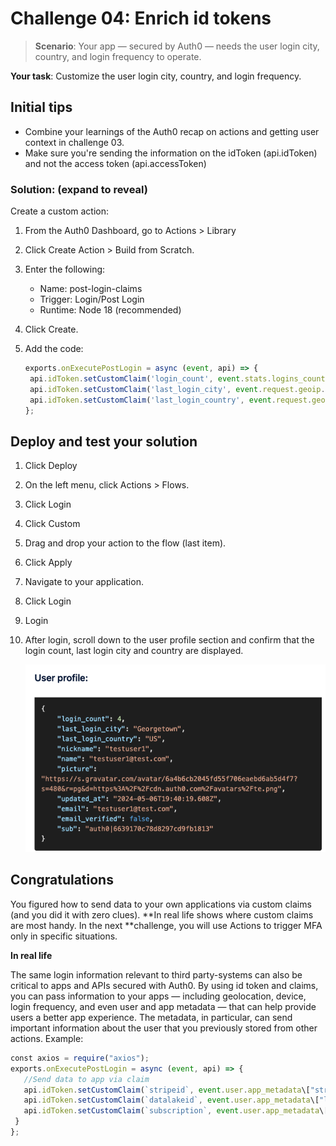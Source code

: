# Challenge 04: Enrich id tokens

> **Scenario**: Your app — secured by Auth0 — needs the user login city, country, and login frequency to operate.

**Your task**: Customize the user login city, country, and login frequency.

## Initial tips

* Combine your learnings of the Auth0 recap on actions and getting user context in challenge 03.
* Make sure you're sending the information on the idToken (api.idToken) and not the access token (api.accessToken)

### Solution: (expand to reveal)

Create a custom action:

1. From the Auth0 Dashboard, go to Actions > Library
1. Click Create Action > Build from Scratch.
1. Enter the following:
    - Name: post-login-claims
    - Trigger: Login/Post Login
    - Runtime: Node 18 (recommended)

1. Click Create.

1. Add the code:

    ```javascript
    exports.onExecutePostLogin = async (event, api) => {
     api.idToken.setCustomClaim('login_count', event.stats.logins_count);
     api.idToken.setCustomClaim('last_login_city', event.request.geoip.cityName);
     api.idToken.setCustomClaim('last_login_country', event.request.geoip.countryCode);
    };
    ```

## Deploy and test your solution

1. Click Deploy
1. On the left menu, click Actions > Flows.
1. Click Login
1. Click Custom
1. Drag and drop your action to the flow (last item).
1. Click Apply
1. Navigate to your application.
1. Click Login
1. Login
1. After login, scroll down to the user profile section and confirm that the login count, last login city and country are displayed.

    ![](images/image51.png)

## Congratulations

You figured how to send data to your own applications via custom claims (and you did it with zero clues). **In real life shows where custom claims are most handy. In the next **challenge, you will use Actions to trigger MFA only in specific situations.

**In real life**

The same login information relevant to third party-systems can also be critical to apps and APIs secured with Auth0. By using id token and claims, you can pass information to your apps — including geolocation, device, login frequency, and even user and app metadata — that can help provide users a better app experience. The metadata, in particular, can send important information about the user that you previously stored from other actions. Example:

```javascript
const axios = require("axios");
exports.onExecutePostLogin = async (event, api) => {
   //Send data to app via claim
   api.idToken.setCustomClaim(`stripeid`, event.user.app_metadata\["stripe_cus"\]);
   api.idToken.setCustomClaim(`datalakeid`, event.user.app_metadata\["lakeid"\]);
   api.idToken.setCustomClaim(`subscription`, event.user.app_metadata\["subscription"\]);
 }
};
```


